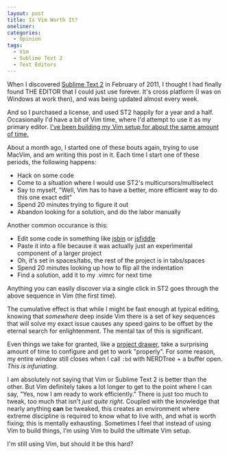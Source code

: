 ```yaml
---
layout: post
title: Is Vim Worth It?
oneliner: 
categories:
  - Opinion
tags:
  - Vim
  - Sublime Text 2
  - Text Editors
---
```


When I discovered [Sublime Text 2][] in February of 2011, I thought I had finally found THE EDITOR that I could just use forever. It's cross platform (I was on Windows at work then), and was being updated almost every week. 

And so I purchased a license, and used ST2 happily for a year and a half. Occasionally I'd have a bit of Vim time, where I'd attempt to use it as my primary editor. [I've been building my Vim setup for about the same amount of time.][]

About a month ago, I started one of these bouts again, trying to use MacVim, and am writing this post in it. Each time I start one of these periods, the following happens:

* Hack on some code
* Come to a situation where I would use ST2's multicursors/multiselect
* Say to myself, "Well, Vim has to have a better, more efficient way to do this one exact edit"
* Spend 20 minutes trying to figure it out
* Abandon looking for a solution, and do the labor manually 

Another common occurance is this:

* Edit some code in something like [jsbin][] or [jsfiddle][]
* Paste it into a file because it was actually just an experimental component of a larger project
* Oh, it's set in spaces/tabs, the rest of the project is in tabs/spaces
* Spend 20 minutes looking up how to flip all the indentation
* Find a solution, add it to my .vimrc for next time

Anything you can easily discover via a single click in ST2 goes through the above sequence in Vim (the first time).

The cumulative effect is that while I might be fast enough at typical editing, knowing that _somewhere_ deep inside Vim there is a set of key sequences that will solve my exact issue causes any speed gains to be offset by the eternal search for enlightenment. The mental tax of this is significant.

Even things we take for granted, like a [project drawer][], take a surprising amount of time to configure and get to work "properly". For some reason, my entire window still closes when I call `:bd` with NERDTree + a buffer open. _This is infuriating._

I am absolutely not saying that Vim or Sublime Text 2 is better than the other. But Vim definitely takes a lot longer to get to the point where I can say, "Yes, now I am ready to work efficiently." There is just too much to tweak, too much that isn't _just quite right_. Coupled with the knowledge that nearly anything __can__ be tweaked, this creates an environment where extreme discipline is required to know what to live with, and what is worth fixing; this is mentally exhausting. Sometimes I feel that instead of using Vim to build things, I'm using Vim to build the ultimate Vim setup.

I'm still using Vim, but should it be this hard?  

[Sublime Text 2]: http://www.sublimetext.com/2
[jsbin]: http://jsbin.com
[jsfiddle]: http://jsfiddle.net
[I've been building my Vim setup for about the same amount of time.]: https://github.com/kirbysayshi/dotvim
[project drawer]: https://github.com/jistr/vim-nerdtree-tabs
